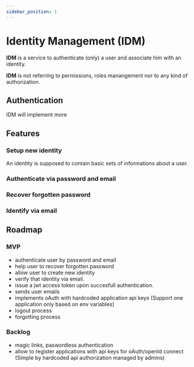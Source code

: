 ```yaml
---
sidebar_position: 1
---
```


# Identity Management (IDM)

**IDM** is a service to authenticate (only) a user and associate him with an identity.

**IDM** is not referring to permissions, roles manangement nor to any kind of authorization.

## Authentication

IDM will implement more

## Features

### Setup new identity

An identity is supposed to contain basic sets of informations about a user.

### Authenticate via password and email

### Recover forgotten password

### Identify via email

## Roadmap

### MVP

- authenticate user by password and email
- help user to recover forgotten password
- allow user to create new identity
- verify that identity via email.
- issue a jwt access token upon succesfull authentication.
- sends user emails
- implements oAuth with hardcoded application api keys (Support one application only based on env variables)
- logout process
- forgotting process

### Backlog

- magic links, paswordless authentication
- allow to register applications with api keys for oAuth/openId connect (Simple by hardcoded api authorization managed by admins)
